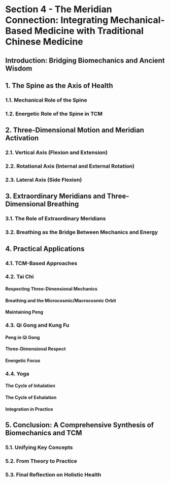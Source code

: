 # **Section 4 - The Meridian Connection: Integrating Mechanical-Based Medicine with Traditional Chinese Medicine**  
## **Introduction: Bridging Biomechanics and Ancient Wisdom**
## **1. The Spine as the Axis of Health**
### **1.1. Mechanical Role of the Spine**
### **1.2. Energetic Role of the Spine in TCM**
## **2. Three-Dimensional Motion and Meridian Activation**
### **2.1. Vertical Axis (Flexion and Extension)**
### **2.2. Rotational Axis (Internal and External Rotation)**
### **2.3. Lateral Axis (Side Flexion)**
## **3. Extraordinary Meridians and Three-Dimensional Breathing**
### **3.1. The Role of Extraordinary Meridians**
### **3.2. Breathing as the Bridge Between Mechanics and Energy**
## **4. Practical Applications**
### **4.1. TCM-Based Approaches**
### **4.2. Tai Chi**
#### **Respecting Three-Dimensional Mechanics**  
#### **Breathing and the Microcosmic/Macrocosmic Orbit**  
#### **Maintaining Peng**  
### **4.3. Qi Gong and Kung Fu**
#### **Peng in Qi Gong**  
#### **Three-Dimensional Respect**  
#### **Energetic Focus**  
### **4.4. Yoga**
#### **The Cycle of Inhalation**
#### **The Cycle of Exhalation**
#### **Integration in Practice**
## **5. Conclusion: A Comprehensive Synthesis of Biomechanics and TCM**
### **5.1. Unifying Key Concepts**
### **5.2. From Theory to Practice**
### **5.3. Final Reflection on Holistic Health**
